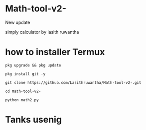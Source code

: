 # Math-tool-v2-
New update 
<p>simply calculator by lasith ruwantha </p>

# how to installer Termux 
```
pkg upgrade && pkg update
```
```
pkg install git -y
```
```
git clone https://github.com/Lasithruwantha/Math-tool-v2-.git
```
```
cd Math-tool-v2-
```
```
python math2.py
```
# Tanks usenig

